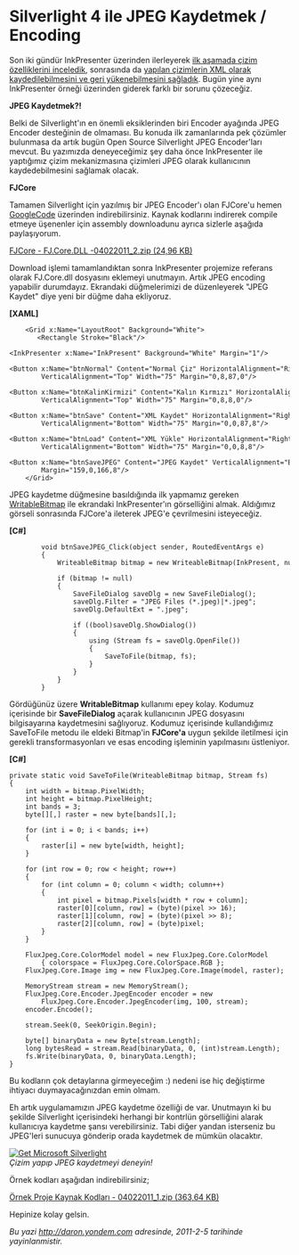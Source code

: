 # Silverlight 4 ile JPEG Kaydetmek / Encoding 

Son iki gündür InkPresenter üzerinden ilerleyerek [ilk aşamada çizim
özelliklerini
inceledik](http://daron.yondem.com/tr/post/e9816163-dc3a-4765-a1a4-fd62d627bf61),
sonrasında da [yapılan çizimlerin XML olarak kaydedilebilmesini ve geri
yükenebilmesini
sağladık](http://daron.yondem.com/tr/post/9ecd02b9-ebc9-49d6-a0bf-377b553f0a98).
Bugün yine aynı InkPresenter örneği üzerinden giderek farklı bir sorunu
çözeceğiz.

**JPEG Kaydetmek?!**

Belki de Silverlight'ın en önemli eksiklerinden biri Encoder ayağında
JPEG Encoder desteğinin de olmaması. Bu konuda ilk zamanlarında pek
çözümler bulunmasa da artık bugün Open Source Silverlight JPEG
Encoder'ları mevcut. Bu yazımızda deneyeceğimiz şey daha önce
InkPresenter ile yaptığımız çizim mekanizmasına çizimleri JPEG olarak
kullanıcının kaydedebilmesini sağlamak olacak.

**FJCore**

Tamamen Silverlight için yazılmış bir JPEG Encoder'ı olan FJCore'u hemen
[GoogleCode](http://code.google.com/p/fjcore/) üzerinden
indirebilirsiniz. Kaynak kodlarını indirerek compile etmeye üşenenler
için assembly downloadunu ayrıca sizlerle aşağıda paylaşıyorum.

[FJCore - FJ.Core.DLL -04022011\_2.zip (24,96
KB)](media/Silverlight_4_ile_JPEG_Kaydetmek_Encoding/04022011_2.zip)

Download işlemi tamamlandıktan sonra InkPresenter projemize referans
olarak FJ.Core.dll dosyasını eklemeyi unutmayın. Artık JPEG encoding
yapabilir durumdayız. Ekrandaki düğmelerimizi de düzenleyerek "JPEG
Kaydet" diye yeni bir düğme daha ekliyoruz.

**[XAML]**

``` {style="font-family: Consolas; font-size: 13; color: black; background: white;"}
    <Grid x:Name="LayoutRoot" Background="White">
       <Rectangle Stroke="Black"/>
       <InkPresenter x:Name="InkPresent" Background="White" Margin="1"/>
       <Button x:Name="btnNormal" Content="Normal Çiz" HorizontalAlignment="Right" 
        VerticalAlignment="Top" Width="75" Margin="0,8,87,0"/>
       <Button x:Name="btnKalinKirmizi" Content="Kalın Kırmızı" HorizontalAlignment="Right" 
        VerticalAlignment="Top" Width="75" Margin="0,8,8,0"/>
       <Button x:Name="btnSave" Content="XML Kaydet" HorizontalAlignment="Right" 
        VerticalAlignment="Bottom" Width="75" Margin="0,0,87,8"/>
       <Button x:Name="btnLoad" Content="XML Yükle" HorizontalAlignment="Right" 
        VerticalAlignment="Bottom" Width="75" Margin="0,0,8,8"/>
       <Button x:Name="btnSaveJPEG" Content="JPEG Kaydet" VerticalAlignment="Bottom" 
        Margin="159,0,166,8"/>
    </Grid>
```

JPEG kaydetme düğmesine basıldığında ilk yapmamız gereken
[WritableBitmap](http://daron.yondem.com/tr/post/8b42751d-bd28-4dde-9d78-5bae5933c73b)
ile ekrandaki InkPresenter'ın görselliğini almak. Aldığımız görseli
sonrasında FJCore'a ileterek JPEG'e çevrilmesini isteyeceğiz.

**[C\#]**

``` {style="font-family: Consolas; font-size: 13; color: black; background: white;"}
        void btnSaveJPEG_Click(object sender, RoutedEventArgs e)
        {
            WriteableBitmap bitmap = new WriteableBitmap(InkPresent, null);
 
            if (bitmap != null)
            {
                SaveFileDialog saveDlg = new SaveFileDialog();
                saveDlg.Filter = "JPEG Files (*.jpeg)|*.jpeg";
                saveDlg.DefaultExt = ".jpeg";
 
                if ((bool)saveDlg.ShowDialog())
                {
                    using (Stream fs = saveDlg.OpenFile())
                    {
                        SaveToFile(bitmap, fs);
                    }
                }
            }
        }
```

Gördüğünüz üzere **WritableBitmap** kullanımı epey kolay. Kodumuz
içerisinde bir **SaveFileDialog** açarak kullanıcının JPEG dosyasını
bilgisayarına kaydetmesini sağlıyoruz. Kodumuz içerisinde kullandığımız
SaveToFile metodu ile eldeki Bitmap'in **FJCore'a** uygun şekilde
iletilmesi için gerekli transformasyonları ve esas encoding işleminin
yapılmasını üstleniyor.

**[C\#]**

``` {style="font-family: Consolas; font-size: 13; color: black; background: white; margin-left: 40px;"}
private static void SaveToFile(WriteableBitmap bitmap, Stream fs)
{
    int width = bitmap.PixelWidth;
    int height = bitmap.PixelHeight;
    int bands = 3;
    byte[][,] raster = new byte[bands][,];
 
    for (int i = 0; i < bands; i++)
    {
        raster[i] = new byte[width, height];
    }
 
    for (int row = 0; row < height; row++)
    {
        for (int column = 0; column < width; column++)
        {
            int pixel = bitmap.Pixels[width * row + column];
            raster[0][column, row] = (byte)(pixel >> 16);
            raster[1][column, row] = (byte)(pixel >> 8);
            raster[2][column, row] = (byte)pixel;
        }
    }
 
    FluxJpeg.Core.ColorModel model = new FluxJpeg.Core.ColorModel 
        { colorspace = FluxJpeg.Core.ColorSpace.RGB };
    FluxJpeg.Core.Image img = new FluxJpeg.Core.Image(model, raster);
 
    MemoryStream stream = new MemoryStream();
    FluxJpeg.Core.Encoder.JpegEncoder encoder = new 
        FluxJpeg.Core.Encoder.JpegEncoder(img, 100, stream);
    encoder.Encode();
 
    stream.Seek(0, SeekOrigin.Begin);
 
    byte[] binaryData = new Byte[stream.Length];
    long bytesRead = stream.Read(binaryData, 0, (int)stream.Length);
    fs.Write(binaryData, 0, binaryData.Length);
}
```

Bu kodların çok detaylarına girmeyeceğim :) nedeni ise hiç değiştirme
ihtiyacı duymayacağınızdan emin olmam.

Eh artık uygulamamızın JPEG kaydetme özelliği de var. Unutmayın ki bu
şekilde Silverlight içerisindeki herhangi bir kontrlün görselliğini
alarak kullanıcıya kaydetme şansı verebilirsiniz. Tabi diğer yandan
isterseniz bu JPEG'leri sunucuya gönderip orada kaydetmek de mümkün
olacaktır.

[![Get Microsoft
Silverlight](http://go.microsoft.com/fwlink/?LinkId=161376)](http://go.microsoft.com/fwlink/?LinkID=149156&v=4.0.50826.0)\
*Çizim yapıp JPEG kaydetmeyi deneyin!*

Örnek kodları aşağıdan indirebilirsiniz;

[Örnek Proje Kaynak Kodları - 04022011\_1.zip (363,64
KB)](media/Silverlight_4_ile_JPEG_Kaydetmek_Encoding/04022011_1.zip)

Hepinize kolay gelsin.


*Bu yazi http://daron.yondem.com adresinde, 2011-2-5 tarihinde yayinlanmistir.*